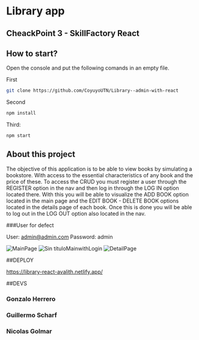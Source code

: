 # Library app

## CheackPoint 3 - SkillFactory React

## How to start?

Open the console and put the following comands in an empty file.

First

```sh
git clone https://github.com/CoyuyoUTN/Library--admin-with-react
```

Second

```sh
npm install
```

Third:

```sh
npm start
```

## About this project

The objective of this application is to be able to view books by simulating a bookstore. With access to the essential characteristics of any book and the price of these.
To access the CRUD you must register a user through the REGISTER option in the nav and then log in through the LOG IN option located there.
With this you will be able to visualize the ADD BOOK option located in the main page and the EDIT BOOK - DELETE BOOK options located in the details page of each book.
Once this is done you will be able to log out in the LOG OUT option also located in the nav.

###User for defect

User: admin@admin.com
Password: admin

![MainPage](https://user-images.githubusercontent.com/23712018/196056026-97545a25-c955-41ff-9b27-246cfa74fe58.jpg)
![Sin títuloMainwithLogin](https://user-images.githubusercontent.com/23712018/196056032-d83d64bb-fbc0-4b8b-9d63-67b21cd8b1d2.jpg)
![DetailPage](https://user-images.githubusercontent.com/23712018/196056035-ce499a76-05bc-49ab-a01b-7fcc0bce67be.jpg)


##DEPLOY

https://library-react-avalith.netlify.app/

##DEVS

### Gonzalo Herrero

### Guillermo Scharf

### Nicolas Golmar
